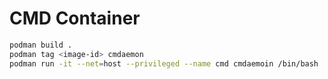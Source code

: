 # CMD Container

```sh
podman build .
podman tag <image-id> cmdaemon
podman run -it --net=host --privileged --name cmd cmdaemoin /bin/bash
```
